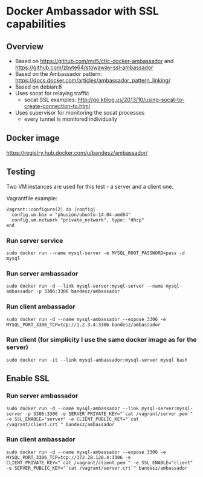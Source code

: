 # Docker Ambassador with SSL capabilities

## Overview

* Based on https://github.com/md5/ctlc-docker-ambassador and https://github.com/zbyte64/stowaway-ssl-ambassador
* Based on the Ambassador pattern: https://docs.docker.com/articles/ambassador_pattern_linking/
* Based on debian:8
* Uses socat for relaying traffic
  * socat SSL examples: http://go.kblog.us/2013/10/using-socat-to-create-connection-to.html
* Uses supervisor for monitoring the socat processes
  * every tunnel is monitored individually
 
## Docker image

https://registry.hub.docker.com/u/bandesz/ambassador/

## Testing

Two VM instances are used for this test - a server and a client one.

Vagrantfile example:
```
Vagrant::configure(2) do |config|
  config.vm.box = "phusion/ubuntu-14.04-amd64"
  config.vm.network "private_network", type: "dhcp"
end
```

### Run server service
```
sudo docker run --name mysql-server -e MYSQL_ROOT_PASSWORD=pass -d mysql
```

### Run server ambassador
```
sudo docker run -d --link mysql-server:mysql-server --name mysql-ambassador -p 3306:3306 bandesz/ambassador
```

### Run client ambassador
```
sudo docker run -d --name mysql-ambassador --expose 3306 -e MYSQL_PORT_3306_TCP=tcp://1.2.3.4:3306 bandesz/ambassador
```

### Run client (for simplicity I use the same docker image as for the server)
```
sudo docker run -it --link mysql-ambassador:mysql-server mysql bash
```

## Enable SSL

### Run server ambassador

```
sudo docker run -d --name mysql-ambassador --link mysql-server:mysql-server -p 3306:3306 -e SERVER_PRIVATE_KEY="`cat /vagrant/server.pem`" -e SSL_ENABLE="server" -e CLIENT_PUBLIC_KEY="`cat /vagrant/client.crt`" bandesz/ambassador
```

### Run client ambassador

```
sudo docker run -d --name mysql-ambassador --expose 3306 -e MYSQL_PORT_3306_TCP=tcp://172.28.128.4:3306 -e CLIENT_PRIVATE_KEY="`cat /vagrant/client.pem`" -e SSL_ENABLE="client" -e SERVER_PUBLIC_KEY="`cat /vagrant/server.crt`" bandesz/ambassador
```
